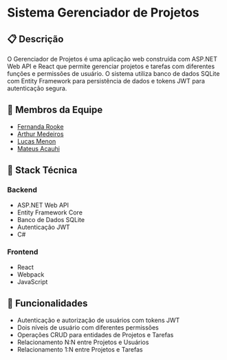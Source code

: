 # Sistema Gerenciador de Projetos

## 📋 Descrição

O Gerenciador de Projetos é uma aplicação web construída com ASP.NET Web API e React que permite gerenciar projetos e tarefas com diferentes funções e permissões de usuário. O sistema utiliza banco de dados SQLite com Entity Framework para persistência de dados e tokens JWT para autenticação segura.

## 👥 Membros da Equipe

- [Fernanda Rooke](https://github.com/FernandaRooke)
- [Arthur Medeiros](https://github.com/medeirosdevv)
- [Lucas Menon](https://github.com/Menon04)
- [Mateus Acauhi](https://github.com/Acauhi99)

## 🔧 Stack Técnica

### Backend

- ASP.NET Web API
- Entity Framework Core
- Banco de Dados SQLite
- Autenticação JWT
- C#

### Frontend

- React
- Webpack
- JavaScript

## 🚀 Funcionalidades

- Autenticação e autorização de usuários com tokens JWT
- Dois níveis de usuário com diferentes permissões
- Operações CRUD para entidades de Projetos e Tarefas
- Relacionamento N:N entre Projetos e Usuários
- Relacionamento 1:N entre Projetos e Tarefas
